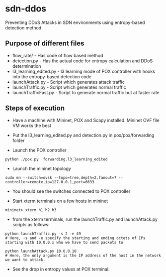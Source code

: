 # sdn-ddos

Preventing DDoS Attacks in SDN environments using entropy-based detection method.

## Purpose of different files

* flow_rate/ - Has code of flow based method
* detection.py - Has the actual code for entropy calculation and DDoS determination
* l3_learning_edited.py - l3 learning mode of POX controller with hooks into the entropy-based detection code
* launchAttack.py - Script which generates attack traffic
* launchTraffic.py - Script which generates normal traffic
* launchTrafficFast.py - Script to generate normal traffic but at faster rate

## Steps of execution

* Have a machine with Mininet, POX and Scapy installed. Mininet OVF file VM works the best

* Put the l3_learning_edited.py and detection.py in pox/pox/forwarding folder

* Launch the POX controller
```
python ./pox.py  forwarding.l3_learning_edited
```

* Launch the mininet topology
```
sudo mn --switch=ovsk --topo=tree,depth=2,fanout=7 --controller=remote,ip=127.0.0.1,port=6633
```

* You should see the switches connected to POX controller

* Start xterm terminals on a few hosts in mininet
```
mininet> xterm h1 h2 h3
```

* from the xterm terminals, run the launchTraffic.py and launchAttack.py scripts as follows:
```
python launchTraffic.py -s 2 -e 49
# Here, -s and -e specify the starting and ending octets of IPs starting with 10.0.0.x who we have to send packets to

```

```
python launchAttack.py 10.0.0.10
# Here, the only argument is the IP address of the host in the network we want to attack.
```

* See the drop in entropy values at POX terminal.